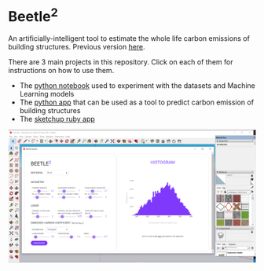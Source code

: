 # Beetle<sup>2</sup>
An artificially-intelligent tool to estimate the whole life carbon emissions of building structures. Previous version [here](https://www.food4rhino.com/app/beetle2).

There are 3 main projects in this repository. Click on each of them for instructions on how to use them.
- The [python notebook](https://github.com/marialuquea/Beetle2/tree/main/Python%20Notebook) used to experiment with the datasets and Machine Learning models
- The [python app](https://github.com/marialuquea/Beetle2/tree/main/Python%20Standalone) that can be used as a tool to predict carbon emission of building structures
- The [sketchup ruby app](https://github.com/marialuquea/Beetle2/tree/main/SketchUpExtensions)

![Screenshot](Sketchup%20plugin%20Beetle/screenshots/main.PNG)

